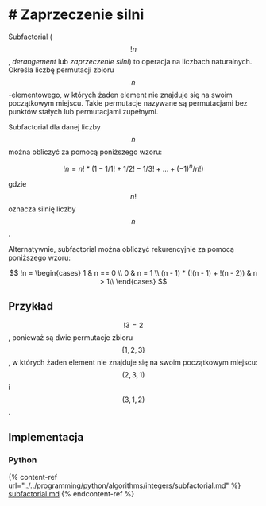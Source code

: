 # # Zaprzeczenie silni

Subfactorial ($$!n$$, *derangement* lub *zaprzeczenie silni*) to operacja na liczbach naturalnych. Określa liczbę permutacji zbioru $$n$$-elementowego, w których żaden element nie znajduje się na swoim początkowym miejscu. Takie permutacje nazywane są permutacjami bez punktów stałych lub permutacjami zupełnymi.

Subfactorial dla danej liczby $$n$$ można obliczyć za pomocą poniższego wzoru:

$$!n = n! * (1 - 1/1! + 1/2! - 1/3! + ... + (-1)^n/n!)$$

gdzie $$n!$$ oznacza silnię liczby $$n$$.

Alternatywnie, subfactorial można obliczyć rekurencyjnie za pomocą poniższego wzoru:

$$
!n =  \begin{cases} 
      1 & n == 0 \\
      0 & n = 1 \\
      (n - 1) * (!(n - 1) + !(n - 2)) & n > 1\\
   \end{cases}
$$

## Przykład

$$!3 = 2$$, ponieważ są dwie permutacje zbioru $$\{1, 2, 3\}$$, w których żaden element nie znajduje się na swoim początkowym miejscu: $$(2, 3, 1)$$ i $$(3, 1, 2)$$.

## Implementacja

### Python

{% content-ref url="../../programming/python/algorithms/integers/subfactorial.md" %}
[subfactorial.md](../../programming/python/algorithms/integers/subfactorial.md)
{% endcontent-ref %}